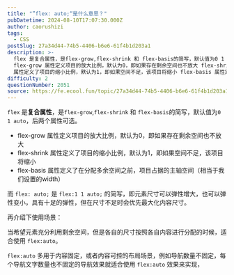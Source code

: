 ```yaml
---
title: "”flex: auto;“是什么意思？"
pubDatetime: 2024-08-10T17:07:30.000Z
author: caorushizi
tags:
  - CSS
postSlug: 27a34d44-74b5-4406-b6e6-61f4b1d203a1
description: >-
  flex 是复合属性，是flex-grow,flex-shrink 和 flex-basis的简写，默认值为0 1 auto，后两个属性可选。
  flex-grow 属性定义项目的放大比例，默认为0，即如果存在剩余空间也不放大 flex-shrink
  属性定义了项目的缩小比例，默认为1，即如果空间不足，该项目将缩小 flex-basis 属性定义了在分配多余空间之前，项目占据的主轴空间（相当于我们设
difficulty: 2
questionNumber: 2051
source: https://fe.ecool.fun/topic/27a34d44-74b5-4406-b6e6-61f4b1d203a1
---
```


`flex` 是**复合属性**，是`flex-grow`,`flex-shrink` 和 `flex-basis`的简写，默认值为`0 1 auto`，后两个属性可选。

- flex-grow 属性定义项目的放大比例，默认为0，即如果存在剩余空间也不放大
- flex-shrink 属性定义了项目的缩小比例，默认为1，即如果空间不足，该项目将缩小
- flex-basis 属性定义了在分配多余空间之前，项目占据的主轴空间（相当于我们设置的width）

而 `flex: auto;` 是 `flex:1 1 auto;` 的简写，即元素尺寸可以弹性增大，也可以弹性变小，具有十足的弹性，但在尺寸不足时会优先最大化内容尺寸。

再介绍下使用场景：

当希望元素充分利用剩余空间，但是各自的尺寸按照各自内容进行分配的时候，适合使用 `flex:auto`。

`flex:auto` 多用于内容固定，或者内容可控的布局场景，例如导航数量不固定，每个导航文字数量也不固定的导航效果就适合使用 `flex:auto` 效果来实现，
